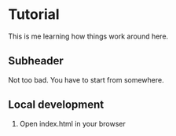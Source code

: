 # Tutorial

This is me learning how things work around here.

## Subheader

Not too bad. You have to start from somewhere.

## Local development

1. Open index.html in your browser
